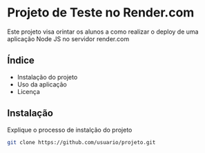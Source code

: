 # Projeto de Teste no Render.com

Este projeto visa orintar os alunos a como realizar o deploy de uma aplicação Node JS no servidor render.com

## Índice
 - Instalação do projeto
 - Uso da aplicação 
 - Licença

## Instalação

Explique o processo de instalção do projeto

```bash
git clone https://github.com/usuario/projeto.git
```